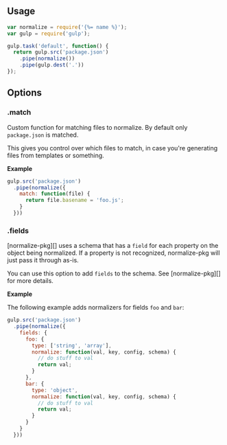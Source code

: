 ## Usage

```js
var normalize = require('{%= name %}');
var gulp = require('gulp');

gulp.task('default', function() {
  return gulp.src('package.json')
    .pipe(normalize())
    .pipe(gulp.dest('.'))
});
```

## Options

### .match

Custom function for matching files to normalize. By default only `package.json` is matched. 

This gives you control over which files to match, in case you're generating files from templates or something.

**Example**

```js
gulp.src('package.json')
  .pipe(normalize({
    match: function(file) {
      return file.basename = 'foo.js';
    }
  }))
```

### .fields

[normalize-pkg][] uses a schema that has a `field` for each property on the object being normalized. If a property is not recognized, normalize-pkg will just pass it through as-is. 

You can use this option to add `fields` to the schema. See [normalize-pkg][] for more details.

**Example**

The following example adds normalizers for fields `foo` and `bar`:

```js
gulp.src('package.json')
  .pipe(normalize({
    fields: {
      foo: {
        type: ['string', 'array'],
        normalize: function(val, key, config, schema) {
          // do stuff to val
          return val;
        }
      },
      bar: {
        type: 'object',
        normalize: function(val, key, config, schema) {
          // do stuff to val
          return val;
        }
      }
    }
  }))
```

